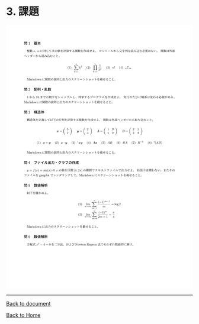 <!--

This document is written in Markdown.
You can preview on such as VisualStudio Code.
If you want to know more, search with "vscode markdown" or refer to official document https://code.visualstudio.com/Docs/languages/markdown .

-->

# 3. 課題

![image](./image/pe2022a4.svg)

----
[Back to document](./3_Exercise.md)

[Back to Home](../readme.md)

<!-- Written by Croyfet in 2022-->
